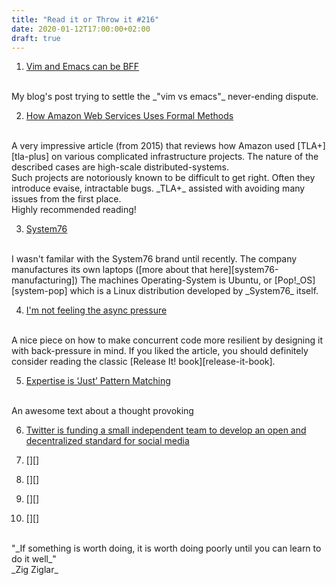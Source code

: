 ```yaml
---
title: "Read it or Throw it #216"
date: 2020-01-12T17:00:00+02:00
draft: true
---
```


1. [Vim and Emacs can be BFF][vim-emacs-bff]
<br/>
My blog's post trying to settle the _"vim vs emacs"_ never-ending dispute. 


2. [How Amazon Web Services Uses Formal Methods][aws-formal-methods]
</br>
A very impressive article (from 2015) that reviews how Amazon used [TLA+][tla-plus] on various complicated infrastructure projects.
The nature of the described cases are high-scale distributed-systems. 
</br>
Such projects are notoriously known to be difficult to get right. Often they introduce evaise, intractable bugs. 
_TLA+_ assisted with avoiding many issues from the first place. 
</br>
Highly recommended reading!

3. [System76][system76]
<br/>
I wasn't familar with the System76 brand until recently. The company manufactures its own laptops ([more about that here][system76-manufacturing]) 
The machines Operating-System is Ubuntu, or [Pop!_OS][system-pop] which is a Linux distribution developed by _System76_ itself.

4. [I'm not feeling the async pressure][async-pressure]
<br/>
A nice piece on how to make concurrent code more resilient by designing it with back-pressure in mind.
If you liked the article, you should definitely consider reading the classic [Release It! book][release-it-book].

5. [Expertise is ‘Just’ Pattern Matching][expertise-is-just-pattern-matching]
<br/>
An awesome text about a thought provoking 


6. [Twitter is funding a small independent team to develop an open and decentralized standard for social media][twitter-decentralized]

7. [][]

8. [][]

9. [][]

10. [][]

<br/>
"_If something is worth doing, it is worth doing poorly until you can learn to do it well_"
<br/>
_Zig Ziglar_

[vim-emacs-bff]:https://gryphon.dev/2020/02/07/vim-and-emacs-can-be-bff/
[system76]: https://system76.com/
[system76-manufacturing]: https://www.forbes.com/sites/jasonevangelho/2019/11/20/system76-will-start-designing-and-building-its-own-linux-laptops-beginning-january-2020
[systm76-pop]: https://system76.com/pop
[aws-formal-methods]: https://www.cslab.pepperdine.edu/warford/math221/How-Amazon-Web-Services-Uses-Formal-Methods.pdf
[tla-plus]: https://en.wikipedia.org/wiki/TLA%2B
[async-pressure]: https://lucumr.pocoo.org/2020/1/1/async-pressure/
[release-it-book]: https://www.amazon.com/Release-Design-Deploy-Production-Ready-Software-ebook-dp-B079YWMY2V/dp/B079YWMY2V/
[expertise-is-just-pattern-matching]: https://commoncog.com/blog/expertise-is-just-pattern-matching/


[blockchain-topple-google]: https://rbharath.github.io/why-blockchain-could-one-day-topple-google/
[twitter-decentralized]: https://twitter.com/jack/status/1204766078468911106
[postgres-bpf]: https://erthalion.info/2019/12/06/postgresql-stay-curious/
